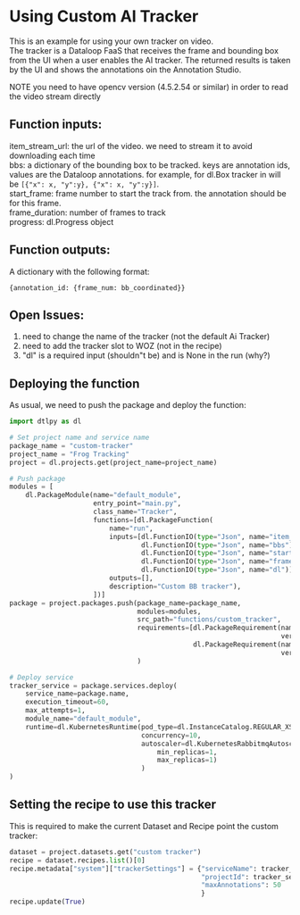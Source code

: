 # Using Custom AI Tracker

This is an example for using your own tracker on video.  
The tracker is a Dataloop FaaS that receives the frame and bounding box from the UI when a user enables the AI tracker.
The returned results is taken by the UI and shows the annotations oin the Annotation Studio.

NOTE you need to have opencv version (4.5.2.54 or similar) in order to read the video stream directly

## Function inputs:

item_stream_url: the url of the video. we need to stream it to avoid downloading each time   
bbs: a dictionary of the bounding box to be tracked. keys are annotation ids, values are the Dataloop annotations. for
example, for dl.Box tracker in will be `[{"x": x, "y":y}, {"x": x, "y":y}]`.     
start_frame: frame number to start the track from. the annotation should be for this frame.  
frame_duration: number of frames to track  
progress: dl.Progress object

## Function outputs:

A dictionary with the following format:

```
{annotation_id: {frame_num: bb_coordinated}}
```

## Open Issues:

1. need to change the name of the tracker (not the default Ai Tracker)
1. need to add the tracker slot to WOZ (not in the recipe)
1. "dl" is a required input (shouldn"t be) and is None in the run (why?)

## Deploying the function

As usual, we need to push the package and deploy the function:

```python
import dtlpy as dl

# Set project name and service name
package_name = "custom-tracker"
project_name = "Frog Tracking"
project = dl.projects.get(project_name=project_name)

# Push package
modules = [
    dl.PackageModule(name="default_module",
                     entry_point="main.py",
                     class_name="Tracker",
                     functions=[dl.PackageFunction(
                         name="run",
                         inputs=[dl.FunctionIO(type="Json", name="item_stream_url"),
                                 dl.FunctionIO(type="Json", name="bbs"),
                                 dl.FunctionIO(type="Json", name="start_frame"),
                                 dl.FunctionIO(type="Json", name="frame_duration"),
                                 dl.FunctionIO(type="Json", name="dl")],
                         outputs=[],
                         description="Custom BB tracker"),
                     ])]
package = project.packages.push(package_name=package_name,
                                modules=modules,
                                src_path="functions/custom_tracker",
                                requirements=[dl.PackageRequirement(name="opencv_python",
                                                                    version="4.5.2.54"),
                                              dl.PackageRequirement(name="opencv-contrib-python",
                                                                    version="4.5.2.54")]
                                )

# Deploy service
tracker_service = package.services.deploy(
    service_name=package.name,
    execution_timeout=60,
    max_attempts=1,
    module_name="default_module",
    runtime=dl.KubernetesRuntime(pod_type=dl.InstanceCatalog.REGULAR_XS,
                                 concurrency=10,
                                 autoscaler=dl.KubernetesRabbitmqAutoscaler(
                                     min_replicas=1,
                                     max_replicas=1)
                                 )
)
```

## Setting the recipe to use this tracker

This is required to make the current Dataset and Recipe point the custom tracker:

```python
dataset = project.datasets.get("custom tracker")
recipe = dataset.recipes.list()[0]
recipe.metadata["system"]["trackerSettings"] = {"serviceName": tracker_service.name,
                                                "projectId": tracker_service.project_id,
                                                "maxAnnotations": 50
                                                }
recipe.update(True)
```

